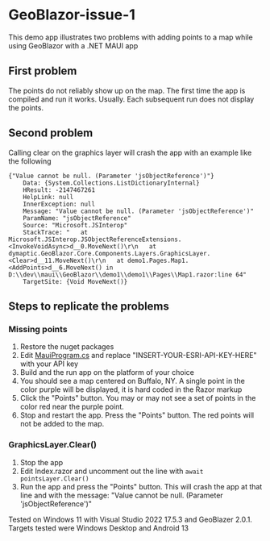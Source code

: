 # GeoBlazor-issue-1

This demo app illustrates two problems with adding points to a map while using GeoBlazor with a .NET MAUI app

## First problem ##
The points do not reliably show up on the map. The first time the app is compiled and run it works. Usually. Each subsequent run does not display the points.

## Second problem ##
Calling clear on the graphics layer will crash the app with an example like the following

```
{"Value cannot be null. (Parameter 'jsObjectReference')"}
    Data: {System.Collections.ListDictionaryInternal}
    HResult: -2147467261
    HelpLink: null
    InnerException: null
    Message: "Value cannot be null. (Parameter 'jsObjectReference')"
    ParamName: "jsObjectReference"
    Source: "Microsoft.JSInterop"
    StackTrace: "   at Microsoft.JSInterop.JSObjectReferenceExtensions.<InvokeVoidAsync>d__0.MoveNext()\r\n   at dymaptic.GeoBlazor.Core.Components.Layers.GraphicsLayer.<Clear>d__11.MoveNext()\r\n   at demo1.Pages.Map1.<AddPoints>d__6.MoveNext() in D:\\dev\\maui\\GeoBlazor\\demo1\\demo1\\Pages\\Map1.razor:line 64"
    TargetSite: {Void MoveNext()}
```

## Steps to replicate the problems ##
### Missing points ###
1. Restore the nuget packages
2. Edit [MauiProgram.cs](https://github.com/anotherlab/GeoBlazor-issue-1/blob/main/demo1/MauiProgram.cs#L22) and replace "INSERT-YOUR-ESRI-API-KEY-HERE" with your API key
3. Build and the run app on the platform of your choice
4. You should see a map centered on Buffalo, NY. A single point in the color purple will be displayed, it is hard coded in the Razor markup
5. Click the "Points" button.  You may or may not see a set of points in the color red near the purple point.
6. Stop and restart the app. Press the "Points" button. The red points will not be added to the map.

### GraphicsLayer.Clear() ###
1. Stop the app
2. Edit Index.razor and uncomment out the line with `await pointsLayer.Clear()`
3. Run the app and press the "Points" button. This will crash the app at that line and with the message: "Value cannot be null. (Parameter 'jsObjectReference')"

Tested on Windows 11 with Visual Studio 2022 17.5.3 and GeoBlazer 2.0.1.  
Targets tested were Windows Desktop and Android 13
